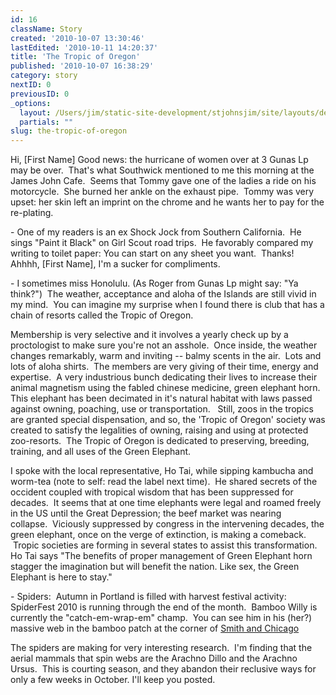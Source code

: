 ```yaml
---
id: 16
className: Story
created: '2010-10-07 13:30:46'
lastEdited: '2010-10-11 14:20:37'
title: 'The Tropic of Oregon'
published: '2010-10-07 16:38:29'
category: story
nextID: 0
previousID: 0
_options:
  layout: /Users/jim/static-site-development/stjohnsjim/site/layouts/default.static.ttml
  partials: ""
slug: the-tropic-of-oregon
---
```

<p>Hi, [First Name] Good news: the hurricane of women over at 3 Gunas Lp may be over.&nbsp; That's what Southwick mentioned to me this morning at the James John Cafe.&nbsp; Seems that Tommy gave one of the ladies a ride on his motorcycle.&nbsp; She burned her ankle on the exhaust pipe.&nbsp; Tommy was very upset: her skin left an imprint on the chrome and he wants her to pay for the re-plating.</p>
<p >- One of my readers is an ex Shock Jock from Southern California.&nbsp; He sings &quot;Paint it Black&quot; on Girl Scout road trips.&nbsp; He favorably compared my writing to toilet paper: You can start on any sheet you want.&nbsp; Thanks!&nbsp; Ahhhh, [First Name], I'm a sucker for compliments.</p>

<p >- I sometimes miss Honolulu. (As Roger from Gunas Lp might say: &quot;Ya think?&quot;)&nbsp; The weather, acceptance and aloha of the Islands are still vivid in my mind.&nbsp; You can imagine my surprise when I found there is club that has a chain of resorts called the Tropic of Oregon.</p>

<p >Membership is very selective and it involves a yearly check up by a proctologist to make sure you're not an asshole.&nbsp; Once inside, the weather changes remarkably, warm and inviting -- balmy scents in the air.&nbsp; Lots and lots of aloha shirts.&nbsp; The members are very giving of their time, energy and expertise.&nbsp; A very industrious bunch dedicating their lives to increase their animal magnetism using the fabled chinese medicine, green elephant horn.&nbsp; This elephant has been decimated in it's natural habitat with laws passed against owning, poaching, use or transportation. &nbsp; Still, zoos in the tropics are granted special dispensation, and so, the 'Tropic of Oregon' society was created to satisfy the legalities of owning, raising and using at protected zoo-resorts.&nbsp; The Tropic of Oregon is dedicated to preserving, breeding, training, and all uses of the Green Elephant.</p>

<p >I spoke with the local representative, Ho Tai, while sipping kambucha and worm-tea (note to self: read the label next time).&nbsp; He shared secrets of the occident coupled with tropical wisdom that has been suppressed for decades.&nbsp; It seems that at one time elephants were legal and roamed freely in the US until the Great Depression; the beef market was nearing collapse.&nbsp;&nbsp;Viciously suppressed by congress in the intervening decades, the green elephant, once on the verge of extinction, is making a comeback. &nbsp;Tropic societies are forming in several states to assist this transformation.&nbsp; Ho Tai says &quot;The benefits of proper management of Green Elephant horn stagger the imagination but will benefit the nation. Like sex, the Green Elephant is here to stay.&quot;</p>

<p >- Spiders: &nbsp;Autumn in Portland is filled with harvest festival activity:&nbsp; SpiderFest 2010 is running through the end of the month.&nbsp; Bamboo Willy is currently the &quot;catch-em-wrap-em&quot; champ.&nbsp; You can see him in his (her?) massive web in the bamboo patch at the corner of <a target="_blank" href="http://maps.google.com/maps/ms?ie=UTF&amp;msa=0&amp;msid=114144299215869109392.0004920b87d0a9c46bbd7">Smith and Chicago</a>&nbsp;</p>

<p >The spiders are making for very interesting research.&nbsp; I'm finding that the aerial mammals that spin webs are the Arachno Dillo and the Arachno Ursus.&nbsp; This is courting season, and they abandon their reclusive ways for only a few weeks in October. I'll keep you posted.</p>